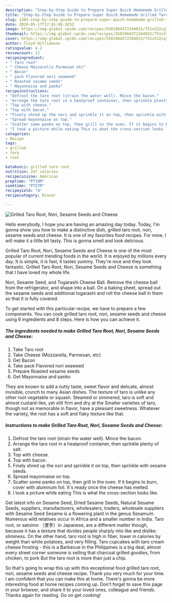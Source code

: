 ```yaml
---
description: "Step-by-Step Guide to Prepare Super Quick Homemade Grilled Taro Root, Nori, Sesame Seeds and Cheese"
title: "Step-by-Step Guide to Prepare Super Quick Homemade Grilled Taro Root, Nori, Sesame Seeds and Cheese"
slug: 1201-step-by-step-guide-to-prepare-super-quick-homemade-grilled-taro-root-nori-sesame-seeds-and-cheese
date: 2020-05-17T17:01:09.925Z
image: https://img-global.cpcdn.com/recipes/5581964372344832/751x532cq70/grilled-taro-root-nori-sesame-seeds-and-cheese-recipe-main-photo.jpg
thumbnail: https://img-global.cpcdn.com/recipes/5581964372344832/751x532cq70/grilled-taro-root-nori-sesame-seeds-and-cheese-recipe-main-photo.jpg
cover: https://img-global.cpcdn.com/recipes/5581964372344832/751x532cq70/grilled-taro-root-nori-sesame-seeds-and-cheese-recipe-main-photo.jpg
author: Floyd Williamson
ratingvalue: 4.2
reviewcount: 12
recipeingredient:
- " Taro root"
- " Cheese Mozzarella Parmesan etc"
- " Bacon"
- " pack Flavored nori seaweed"
- " Roasted sesame seeds"
- " Mayonnaise and panko"
recipeinstructions:
- "Defrost the taro root (strain the water well). Mince the bacon."
- "Arrange the taro root in a heatproof container, then sprinkle plenty of salt."
- "Top with cheese."
- "Top with bacon."
- "Finely shred up the nori and sprinkle it on top, then sprinkle with sesame seeds."
- "Spread mayonnaise on top."
- "Scatter some panko on top, then grill in the oven. If it begins to burn, cover with aluminum foil. It&#39;s ready once the cheese has melted."
- "I took a picture while eating This is what the cross-section looks like."
categories:
- Recipe
tags:
- grilled
- taro
- root

katakunci: grilled taro root 
nutrition: 247 calories
recipecuisine: American
preptime: "PT19M"
cooktime: "PT57M"
recipeyield: "4"
recipecategory: Dinner

---
```



![Grilled Taro Root, Nori, Sesame Seeds and Cheese](https://img-global.cpcdn.com/recipes/5581964372344832/751x532cq70/grilled-taro-root-nori-sesame-seeds-and-cheese-recipe-main-photo.jpg)

Hello everybody, I hope you are having an amazing day today. Today, I'm gonna show you how to make a distinctive dish, grilled taro root, nori, sesame seeds and cheese. It is one of my favorites food recipes. For mine, I will make it a little bit tasty. This is gonna smell and look delicious.

Grilled Taro Root, Nori, Sesame Seeds and Cheese is one of the most popular of current trending foods in the world. It is enjoyed by millions every day. It is simple, it is fast, it tastes yummy. They're nice and they look fantastic. Grilled Taro Root, Nori, Sesame Seeds and Cheese is something that I have loved my whole life.

Nori, Sesame Seed, and Togarashi Cheese Ball. Remove the cheese ball from the refrigerator, and shape into a ball. On a baking sheet, spread out the sesame seeds and additional togarashi and roll the cheese ball in them so that it is fully covered.


To get started with this particular recipe, we have to prepare a few components. You can cook grilled taro root, nori, sesame seeds and cheese using 6 ingredients and 8 steps. Here is how you can achieve it.

<!--inarticleads1-->

##### The ingredients needed to make Grilled Taro Root, Nori, Sesame Seeds and Cheese:

1. Take  Taro root
1. Take  Cheese (Mozzarella, Parmesan, etc)
1. Get  Bacon
1. Take  pack Flavored nori seaweed
1. Prepare  Roasted sesame seeds
1. Get  Mayonnaise and panko


They are known to add a nutty taste, sweet flavor and delicate, almost invisible, crunch to many Asian dishes. The texture of taro is unlike any other root vegetable or squash. Steamed or simmered, taro is soft and almost custard-like, yet still firm and dry at the Smaller varieties of taro, though not as memorable in flavor, have a pleasant sweetness. Whatever the variety, the root has a soft and flaky texture like that. 

<!--inarticleads2-->

##### Instructions to make Grilled Taro Root, Nori, Sesame Seeds and Cheese:

1. Defrost the taro root (strain the water well). Mince the bacon.
1. Arrange the taro root in a heatproof container, then sprinkle plenty of salt.
1. Top with cheese.
1. Top with bacon.
1. Finely shred up the nori and sprinkle it on top, then sprinkle with sesame seeds.
1. Spread mayonnaise on top.
1. Scatter some panko on top, then grill in the oven. If it begins to burn, cover with aluminum foil. It&#39;s ready once the cheese has melted.
1. I took a picture while eating This is what the cross-section looks like.


Get latest info on Sesame Seed, Dried Sesame Seeds, Natural Sesame Seeds, suppliers, manufacturers, wholesalers, traders, wholesale suppliers with Sesame Seed Sesame is a flowering plant in the genus Sesamum. Numerous wild relatives occur in Africa and a smaller number in India. Taro root, or satoimo （里芋）in Japanese, are a different matter though, because it has a texture that divides people sharply into like and dislike: sliminess. On the other hand, taro root is high in fiber, lower in calories by weight than white potatoes, and very filling. Taro cupcakes with taro cream cheese frosting - this is a Barbecue in the Philippines is a big deal, almost every street corner someone is selling that charcoal grilled goodies, from chicken, to pork But the taro root is more than just a chip. 

So that's going to wrap this up with this exceptional food grilled taro root, nori, sesame seeds and cheese recipe. Thank you very much for your time. I am confident that you can make this at home. There's gonna be more interesting food at home recipes coming up. Don't forget to save this page in your browser, and share it to your loved ones, colleague and friends. Thanks again for reading. Go on get cooking!
